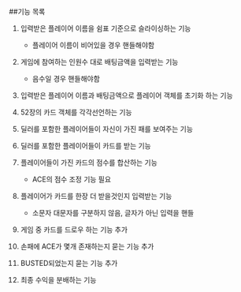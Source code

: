 ##기능 목록
1. 입력받은 플레이어 이름을 쉼표 기준으로 슬라이싱하는 기능
    + 플레이어 이름이 비어있을 경우 핸들해야함

1. 게임에 참여하는 인원수 대로 배팅금액을 입력받는 기능
    + 음수일 경우 핸들해야함

1. 입력받은 플레이어 이름과 배팅금액으로 플레이어 객체를 초기화 하는 기능

1. 52장의 카드 객체를 각각선언하는 기능

1. 딜러를 포함한 플레이어들이 자신이 가진 패를 보여주는 기능

1. 딜러를 포함한 플레이어들이 카드를 받는 기능

1. 플레이어들이 가진 카드의 점수를 합산하는 기능
    + ACE의 점수 조정 기능 필요

1. 플레이어가 카드를 한장 더 받을것인지 입력받는 기능
    + 소문자 대문자를 구분하지 않음, 글자가 아닌 입력을 핸들
    
1. 게임 중 카드를 드로우 하는 기능 추가

1. 손패에 ACE가 몇개 존재하는지 묻는 기능 추가

1. BUSTED되었는지 묻는 기능 추가

1. 최종 수익을 분배하는 기능